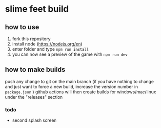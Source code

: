 # slime feet build
## how to use
1. fork this repository
2. install node (https://nodejs.org/en)
3. enter folder and type `npm run install`
4. you can now see a preview of the game with `npm run dev`

## how to make builds
push any change to git on the main branch
(if you have nothing to change and just want to force a new build, increase the version number in `package.json` )
github actions will then create builds for windows/mac/linux under the "releases" section

### todo
- second splash screen